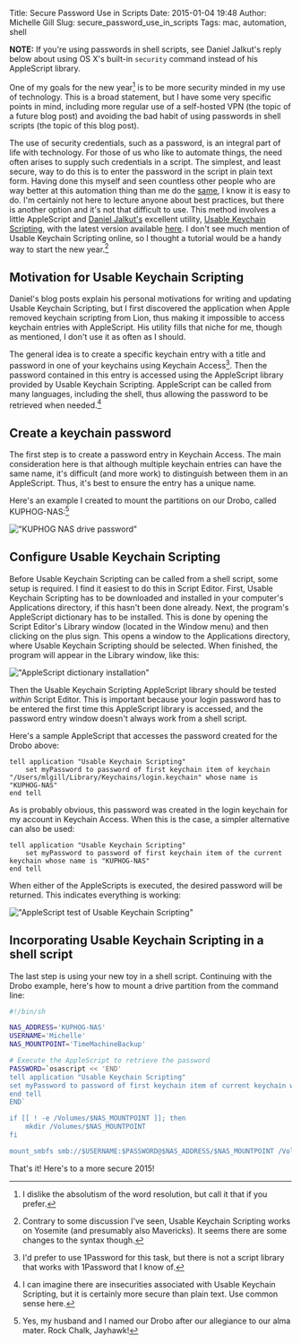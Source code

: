 Title: Secure Password Use in Scripts
Date: 2015-01-04 19:48
Author: Michelle Gill
Slug: secure_password_use_in_scripts
Tags: mac, automation, shell

**NOTE:** If you're using passwords in shell scripts, see Daniel Jalkut's reply below about using OS X's built-in `security` command instead of his AppleScript library.

One of my goals for the new year[^resolution] is to be more security minded in my use of technology. This is a broad statement, but I have some very specific points in mind, including more regular use of a self-hosted VPN (the topic of a future blog post) and avoiding the bad habit of using passwords in shell scripts (the topic of this blog post).

The use of security credentials, such as a password, is an integral part of life with technology. For those of us who like to automate things, the need often arises to supply such credentials in a script. The simplest, and least secure, way to do this is to enter the password in the script in plain text form. Having done this myself and seen countless other people who are way better at this automation thing than me do the [same](http://www.macdrifter.com/2013/03/pause-timemachine-macro.html), I know it is easy to do. I'm certainly not here to lecture anyone about best practices, but there is another option and it's not that difficult to use. This method involves a little AppleScript and [Daniel Jalkut's](http://www.red-sweater.com) excellent utility, [Usable Keychain Scripting](http://www.red-sweater.com/blog/170/usable-keychain-scripting), with the latest version available [here](http://www.red-sweater.com/blog/2035/usable-keychain-scripting-for-lion). I don't see much mention of Usable Keychain Scripting online, so I thought a tutorial would be a handy way to start the new year.[^yosemite]

## Motivation for Usable Keychain Scripting

Daniel's blog posts explain his personal motivations for writing and updating Usable Keychain Scripting, but I first discovered the application when Apple removed keychain scripting from Lion, thus making it impossible to access keychain entries with AppleScript. His utility fills that niche for me, though as mentioned, I don't use it as often as I should.

The general idea is to create a specific keychain entry with a title and password in one of your keychains using Keychain Access[^1password]. Then the password contained in this entry is accessed using the AppleScript library provided by Usable Keychain Scripting. AppleScript can be called from many languages, including the shell, thus allowing the password to be retrieved when needed.[^security]

## Create a keychain password

The first step is to create a password entry in Keychain Access. The main consideration here is that although multiple keychain entries can have the same name, it's difficult (and more work) to distinguish between them in an AppleScript. Thus, it's best to ensure the entry has a unique name. 

Here's an example I created to mount the partitions on our Drobo, called KUPHOG-NAS:[^kuphog]

!["KUPHOG NAS drive password"][image1]

## Configure Usable Keychain Scripting

Before Usable Keychain Scripting can be called from a shell script, some setup is required. I find it easiest to do this in Script Editor. First, Usable Keychain Scripting has to be downloaded and installed in your computer's Applications directory, if this hasn't been done already. Next, the program's AppleScript dictionary has to be installed. This is done by opening the Script Editor's Library window (located in the Window menu) and then clicking on the plus sign. This opens a window to the Applications directory, where Usable Keychain Scripting should be selected. When finished, the program will appear in the Library window, like this:

!["AppleScript dictionary installation"][image2]

Then the Usable Keychain Scripting AppleScript library should be tested *within* Script Editor. This is important because your login password has to be entered the first time this AppleScript library is accessed, and the password entry window doesn't always work from a shell script.

Here's a sample AppleScript that accesses the password created for the Drobo above:

```applescript
tell application "Usable Keychain Scripting"
	set myPassword to password of first keychain item of keychain "/Users/mlgill/Library/Keychains/login.keychain" whose name is "KUPHOG-NAS"
end tell
```

As is probably obvious, this password was created in the login keychain for my account in Keychain Access. When this is the case, a simpler  alternative can also be used:

```applescript
tell application "Usable Keychain Scripting"
	set myPassword to password of first keychain item of the current keychain whose name is "KUPHOG-NAS"
end tell
```

When either of the AppleScripts is executed, the desired password will be returned. This indicates everything is working:

!["AppleScript test of Usable Keychain Scripting"][image3]

## Incorporating Usable Keychain Scripting in a shell script

The last step is using your new toy in a shell script. Continuing with the Drobo example, here's how to mount a drive partition from the command line:

```bash
#!/bin/sh

NAS_ADDRESS='KUPHOG-NAS'
USERNAME='Michelle'
NAS_MOUNTPOINT='TimeMachineBackup'

# Execute the AppleScript to retrieve the password
PASSWORD=`osascript << 'END'
tell application "Usable Keychain Scripting"
set myPassword to password of first keychain item of current keychain whose name is "KUPHOG-NAS"
end tell
END`

if [[ ! -e /Volumes/$NAS_MOUNTPOINT ]]; then
	mkdir /Volumes/$NAS_MOUNTPOINT
fi

mount_smbfs smb://$USERNAME:$PASSWORD@$NAS_ADDRESS/$NAS_MOUNTPOINT /Volumes/$NAS_MOUNTPOINT
```

That's it! Here's to a more secure 2015!

[image1]: {filename}/images/2015-01-04_secure_password_use_in_scripts_1.png "KUPHOG NAS drive password"
[image2]: {filename}/images/2015-01-04_secure_password_use_in_scripts_2.png "AppleScript dictionary installation"
[image3]: {filename}/images/2015-01-04_secure_password_use_in_scripts_3.png "AppleScript test of Usable Keychain Scripting"

[^resolution]: I dislike the absolutism of the word resolution, but call it that if you prefer.
[^yosemite]: Contrary to some discussion I've seen, Usable Keychain Scripting works on Yosemite (and presumably also Mavericks). It seems there are some changes to the syntax though.
[^1password]: I'd prefer to use 1Password for this task, but there is not a script library that works with 1Password that I know of.
[^security]: I can imagine there are insecurities associated with Usable Keychain Scripting, but it is certainly more secure than plain text. Use common sense here.
[^kuphog]: Yes, my husband and I named our Drobo after our allegiance to our alma mater. Rock Chalk, Jayhawk!

